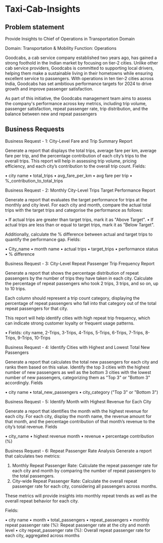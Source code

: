 # Taxi-Cab-Insights
## Problem statement
 Provide Insights to Chief of Operations in Transportation Domain

Domain: Transportation & Mobility	    Function: Operations

Goodcabs, a cab service company established two years ago, has gained a strong foothold in the Indian market by focusing on tier-2 cities. Unlike other cab service providers, Goodcabs is committed to supporting local drivers, helping them make a sustainable living in their hometowns while ensuring excellent service to passengers. With operations in ten tier-2 cities across India, Goodcabs has set ambitious performance targets for 2024 to drive growth and improve passenger satisfaction.

As part of this initiative, the Goodcabs management team aims to assess the company's performance across key metrics, including trip volume, passenger satisfaction, repeat passenger rate, trip distribution, and the balance between new and repeat passengers

## Business Requests

Business Request - 1: City-Level Fare and Trip Summary Report

Generate a report that displays the total trips, average fare per km, average fare per trip, and the percentage contribution of each city’s trips to the overall trips. This report will help in assessing trip volume, pricing efficiency, and each city’s contribution to the overall trip count.
Fields:

•	city name
•	totaI_trips
•	avg_fare_per_km
•	avg fare per trip
•	%_contribution_to_totaI_trips


Business Request - 2: MonthIy City-Level Trips Target Performance Report

Generate a report that evaluates the target performance for trips at the monthly and city level. For each city and month, compare the actual total trips with the target trips and categorise the performance as follows:

•	If actual trips are greater than target trips, mark it as "Above Target".
•	If actual trips are less than or equal to target trips, mark it as "Below Target".

Additionally, calculate the % difference between actual and target trips to quantify the performance gap.
Fields:

•	City_name
•	month name
•	actual trips
•	target_trips
•	performance status
•	% difference
 
Business Request - 3: City-Level Repeat Passenger Trip Frequency Report

Generate a report that shows the percentage distribution of repeat passengers by the number of trips they have taken in each city. Calculate the percentage of repeat passengers who took 2 trips, 3 trips, and so on, up to 10 trips.

Each column should represent a trip count category, displaying the percentage of repeat passengers who fall into that category out of the total repeat passengers for that city.

This report will help identify cities with high repeat trip frequency, which can indicate strong customer loyalty or frequent usage patterns.

•	Fields: city name, 2-Trips, 3-Trips, 4-Trips, 5-Trips, 6-Trips, 7-Trips, 8-Trips, 9-Trips, 10-Trips


Business Request - 4: Identify Cities with Highest and Lowest Total New Passengers

Generate a report that calculates the total new passengers for each city and ranks them based on this value. Identify the top 3 cities with the highest number of new passengers as well as the bottom 3 cities with the lowest number of new passengers, categorizing them as "Top 3" or "Bottom 3" accordingly.
Fields

•	city name
•	totaI_new_passengers
•	city_category ("Top 3" or "Bottom 3")


Business Request - 5: Identify Month with Highest Revenue for Each City

Generate a report that identifies the month with the highest revenue for each city. For each city, display the month name, the revenue amount for that month, and the percentage contribution of that month’s revenue to the city’s total revenue.
Fields

•	city_name
•	highest revenue month
•	revenue
•	percentage contribution (%)
 
Business Request - 6: Repeat Passenger Rate Analysis Generate a report that calculates two metrics:
1.	Monthly Repeat Passenger Rate: Calculate the repeat passenger rate for each city and month by comparing the number of repeat passengers to the total passengers.
2.	City-wide Repeat Passenger Rate: Calculate the overall repeat passenger rate for each city, considering all passengers across months.

These metrics will provide insights into monthly repeat trends as well as the overall repeat behavior for each city.

Fields:

•	city name
•	month
•	totaI_passengers
•	repeat_passengers
•	monthly repeat	passenger rate (%): Repeat passenger rate at the city and month level
•	city repeat_passenger rate (%): Overall repeat passenger rate for each city, aggregated across months






  
 	 
 
 
 
 
 
 
 
 
 
 
 	 
 
 
 
 
 
 
 
 
 


 	 
 
 
 
 
 
 
 
 
 


 	 
 
 
 
 
 
 
 
 
 

